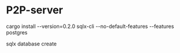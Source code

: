 # P2P-server

cargo install --version=0.2.0 sqlx-cli --no-default-features --features postgres

sqlx database create